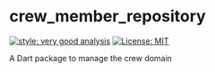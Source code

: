 # crew_member_repository

[![style: very good analysis][very_good_analysis_badge]][very_good_analysis_link]
[![License: MIT][license_badge]][license_link]

A Dart package to manage the crew domain

[license_badge]: https://img.shields.io/badge/license-MIT-blue.svg
[license_link]: https://opensource.org/licenses/MIT
[very_good_analysis_badge]: https://img.shields.io/badge/style-very_good_analysis-B22C89.svg
[very_good_analysis_link]: https://pub.dev/packages/very_good_analysis